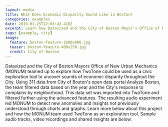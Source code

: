 ```yaml
---
layout: media
title: What Does Economic Disparity Sound Like in Boston?
categories: examples
date: 2019-01-25T22:03:43.416Z
excerpt: Learn how Datavized and the City of Boston Mayor's Office of New Urban Mechanics used TwoTone as a civic exploration tool.
tags: [example, city]
image:
  feature: boston-feature-1600x800.jpg
  teaser: boston-feature-400x250.jpg
  credit: City of Boston
---
```

Datavized and the City of Boston Mayors Office of New Urban Mechanics (MONUM) teamed up to explore how TwoTone could be used as a civic exploration tool to uncover sounds of economic disparity throughout the City. Using 311 data from City of Boston's open data portal Analyze Boston, the team filtered data based on the year and the City's response to complains by neighborhood. This data set was imported into TwoTone and filtered further using the advanced features. The resulting audio experiment led MONUM to detect new anomolies and insights not previously understood through charts and graphs. Learn more below about this project and how the MONUM team used TwoTone as an exploration tool. Sample audio tracks, video recordings and shared insights are below.